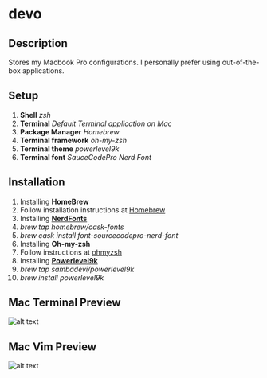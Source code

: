 # devo
## Description
Stores my Macbook Pro configurations. I personally prefer using out-of-the-box applications.

## Setup
1. **Shell** *zsh*
1. **Terminal** *Default Terminal application on Mac*
1. **Package Manager** *Homebrew*
1. **Terminal framework** *oh-my-zsh*
1. **Terminal theme** *powerlevel9k*
1. **Terminal font** *SauceCodePro Nerd Font*

## Installation
1. Installing **HomeBrew**
11. Follow installation instructions at [Homebrew](https://brew.sh)
1. Installing **[NerdFonts](https://github.com/ryanoasis/nerd-fonts)**
11. *brew tap homebrew/cask-fonts*
11. *brew cask install font-sourcecodepro-nerd-font*
1. Installing **Oh-my-zsh**
11. Follow instructions at [ohmyzsh](https://github.com/ohmyzsh/ohmyzsh)
1. Installing **[Powerlevel9k](https://github.com/Powerlevel9k/powerlevel9k/wiki/Install-Instructions)**
11. *brew tap sambadevi/powerlevel9k*
11. *brew install powerlevel9k*

## Mac Terminal Preview
![alt text](https://github.com/bhatnagarakshay/devo/blob/master/previews/Mac%20Terminal%20Preview.png)

## Mac Vim Preview
![alt text](https://github.com/bhatnagarakshay/devo/blob/master/previews/Mac%20vim%20preview.png)
